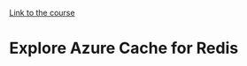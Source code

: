 [Link to the course](https://learn.microsoft.com/en-us/training/modules/develop-for-azure-cache-for-redis/)
# Explore Azure Cache for Redis

